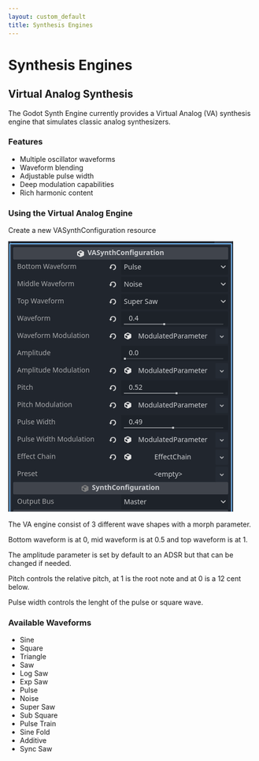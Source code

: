 ```yaml
---
layout: custom_default
title: Synthesis Engines
---
```


# Synthesis Engines

## Virtual Analog Synthesis

The Godot Synth Engine currently provides a Virtual Analog (VA) synthesis engine that simulates classic analog synthesizers.

### Features

- Multiple oscillator waveforms
- Waveform blending
- Adjustable pulse width
- Deep modulation capabilities
- Rich harmonic content

### Using the Virtual Analog Engine

Create a new VASynthConfiguration resource

![image](assets/img/va_configuration.png)

The VA engine consist of 3 different wave shapes with a morph parameter.

Bottom waveform is at 0, mid waveform is at 0.5 and top waveform is at 1.

The amplitude parameter is set by default to an ADSR but that can be changed if needed.

Pitch controls the relative pitch, at 1 is the root note and at 0 is a 12 cent below.

Pulse width controls the lenght of the pulse or square wave.

### Available Waveforms

- Sine
- Square
- Triangle
- Saw
- Log Saw
- Exp Saw
- Pulse
- Noise
- Super Saw
- Sub Square
- Pulse Train
- Sine Fold
- Additive
- Sync Saw
